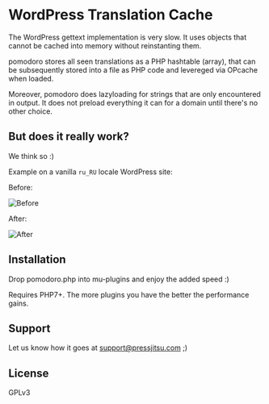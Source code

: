 # WordPress Translation Cache

The WordPress gettext implementation is very slow. It uses objects that
cannot be cached into memory without reinstanting them.

pomodoro stores all seen translations as a PHP hashtable (array), that can be
subsequently stored into a file as PHP code and levereged via OPcache when loaded.

Moreover, pomodoro does lazyloading for strings that are only encountered in output.
It does not preload everything it can for a domain until there's no other choice.

## But does it really work?

We think so :)

Example on a vanilla `ru_RU` locale WordPress site:

Before:

![Before](https://raw.githubusercontent.com/pressjitsu/pomodoro/master/before.png)

After:

![After](https://raw.githubusercontent.com/pressjitsu/pomodoro/master/after.png)

## Installation

Drop pomodoro.php into mu-plugins and enjoy the added speed :)

Requires PHP7+. The more plugins you have the better the performance gains.

## Support

Let us know how it goes at support@pressjitsu.com ;)


## License

GPLv3
